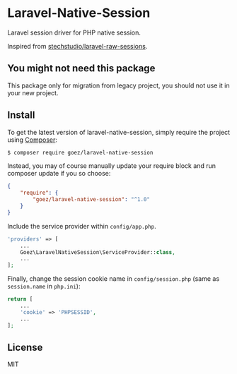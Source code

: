 # Laravel-Native-Session

Laravel session driver for PHP native session.

Inspired from [stechstudio/laravel-raw-sessions](https://github.com/stechstudio/laravel-raw-sessions). 

## You might not need this package

This package only for migration from legacy project, you should not use it in your new project. 

## Install

To get the latest version of laravel-native-session, simply require the project using [Composer](https://getcomposer.org/):

```bash
$ composer require goez/laravel-native-session
```

Instead, you may of course manually update your require block and run composer update if you so choose:

```json
{
    "require": {
        "goez/laravel-native-session": "^1.0"
    }
}
```

Include the service provider within `config/app.php`.

```php
'providers' => [
    ...
    Goez\LaravelNativeSession\ServiceProvider::class,
    ...
];
```

Finally, change the session cookie name in `config/session.php` (same as `session.name` in `php.ini`):

```php
return [
    ...
    'cookie' => 'PHPSESSID',
    ...
];
```

## License

MIT
